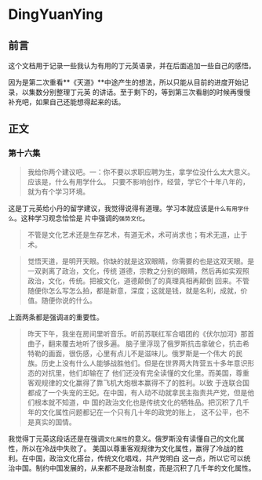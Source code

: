# DingYuanYing

## 前言
这个文档用于记录一些我认为有用的丁元英语录，并在后面追加一些自己的感悟。

因为是第二次重看**《天道》**中途产生的想法，所以只能从目前的进度开始记录，以集数分别整理丁元英
的讲话。至于剩下的，等到第三次看剧的时候再慢慢补充吧，如果自己还能想得起来的话。


## 正文

### 第十六集

> 我给你两个建议吧。一：你不要以求职应聘为生，拿学位没什么太大意义。应该是，什么有用学什么。
> 只要不影响创作，经营，学它个十年八年的，就为有个学习环境。

这是丁元英给小丹的留学建议，我觉得说得有道理。学习本就应该是`什么有用学什么`。这种学习观念恰恰是
片中强调的`强势文化`。


> 不管是文化艺术还是生存艺术，有道无术，术可尚求也；有术无道，止于术。 

> 觉悟天道，是明开天眼。你缺的就是这双眼睛，你需要的也是这双天眼。是一双剥离了政治，文化，传统
> 道德，宗教之分别的眼睛，然后再如实观照政治，文化，传统。把被文化，道德颠倒了的真理真相再颠倒
> 回来。不管随便你怎么写怎么拍，都是新意，深度；这就是钱，就是名利，成就，价值。随便你说的什么。

上面两条都是强调`道`的重要性。


> 昨天下午，我坐在房间里听音乐。听前苏联红军合唱团的《伏尔加河》那首曲子，翻来覆去地听了很多遍。
> 脑子里浮现了俄罗斯抗击拿破仑，抗击希特勒的画面，很伤感，心里有点儿不是滋味儿。俄罗斯是一个伟大
> 的民族。历史上没有什么人能够战胜他们。但是在世界两大阵营五十多年意识形态的对抗里，他们却输在了
> 他们还没有完全读懂的文化里。而美国，尊重客观规律的文化赢得了靠飞机大炮根本赢得不了的胜利。以致
> 于连联合国都成了一个失宠的王妃。在中国，有人动不动就拿民主指责共产党，但是他们根本就不知道，中
> 国的政治文化也是传统文化的牺牲品。把沉积了几千年的文化属性问题都记在一个只有几十年的政党的账上，
> 这不公平，也不是真实的国情。

我觉得丁元英这段话还是在强调`文化属性`的意义。俄罗斯没有读懂自己的文化属性，所以在冷战中失败了。
美国以尊重客观规律为文化属性，赢得了冷战的胜利。在中国，政治文化搭台，传统文化唱戏，共产党明白
这一点，所以它可以统治中国。制约中国发展的，从来都不是政治制度，而是沉积了几千年的文化属性。
